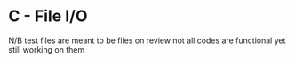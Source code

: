# C - File I/O

N/B test files are meant to be files on review not all codes are functional yet still working on them
